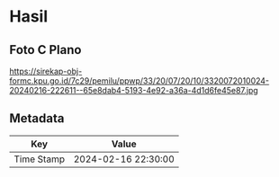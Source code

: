 # Hasil

## Foto C Plano

https://sirekap-obj-formc.kpu.go.id/7c29/pemilu/ppwp/33/20/07/20/10/3320072010024-20240216-222611--65e8dab4-5193-4e92-a36a-4d1d6fe45e87.jpg


## Metadata

| Key        | Value               |
| ---------- | ------------------- |
| Time Stamp | 2024-02-16 22:30:00 |



